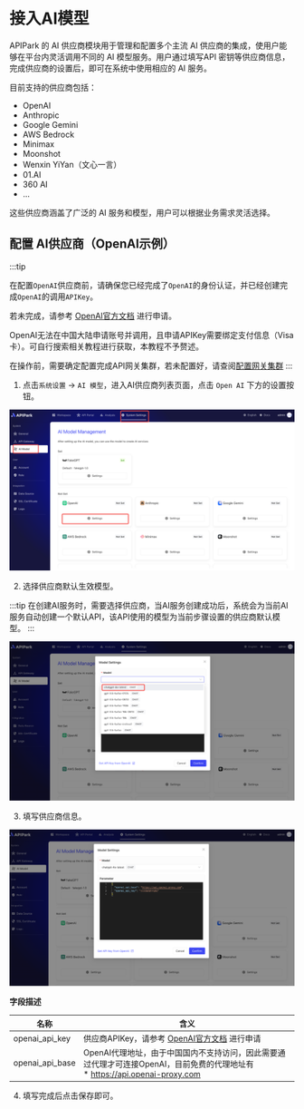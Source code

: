 # 接入AI模型

APIPark 的 AI 供应商模块用于管理和配置多个主流 AI 供应商的集成，使用户能够在平台内灵活调用不同的 AI 模型服务。用户通过填写API 密钥等供应商信息，完成供应商的设置后，即可在系统中使用相应的 AI 服务。

目前支持的供应商包括：

* OpenAI
* Anthropic
* Google Gemini
* AWS Bedrock
* Minimax
* Moonshot
* Wenxin YiYan（文心一言）
* 01.AI
* 360 AI
* ... 

这些供应商涵盖了广泛的 AI 服务和模型，用户可以根据业务需求灵活选择。

## 配置 AI供应商（OpenAI示例）

:::tip

在配置`OpenAI`供应商前，请确保您已经完成了`OpenAI`的身份认证，并已经创建完成`OpenAI`的调用`APIKey`。

若未完成，请参考 [OpenAI官方文档](https://platform.openai.com/account/api-keys) 进行申请。

OpenAI无法在中国大陆申请账号并调用，且申请APIKey需要绑定支付信息（Visa卡）。可自行搜索相关教程进行获取，本教程不予赘述。

在操作前，需要确定配置完成API网关集群，若未配置好，请查阅[配置网关集群](../system_setting/api_gateway_cluster.md)
:::

1. 点击`系统设置` -> `AI 模型`，进入AI供应商列表页面，点击 `Open AI` 下方的设置按钮。

![](images/2024-10-27/27850a9edefbe586c0abe2b4c45f636f0a826914e7fcd741e7f52d4f666639b4.png)  

2. 选择供应商默认生效模型。

:::tip
在创建AI服务时，需要选择供应商，当AI服务创建成功后，系统会为当前AI服务自动创建一个默认API，该API使用的模型为当前步骤设置的供应商默认模型。
:::

![](images/2024-10-27/d3294815b5d9088b1be7ba73b8510c0619c55a0cdbbb11af52cf061a4c3d3dbe.png)  

3. 填写供应商信息。

![](images/2024-10-27/a7b9b5acc1d4d917560002dd349fedece9e26f8aa7c21c7a0de386659f4ae703.png)  

**字段描述**

| 名称            | 含义                                                         |
| --------------- | ------------------------------------------------------------ |
| openai_api_key  | 供应商APIKey，请参考 [OpenAI官方文档](https://platform.openai.com/account/api-keys) 进行申请 |
| openai_api_base | OpenAI代理地址，由于中国国内不支持访问，因此需要通过代理才可连接OpenAI，目前免费的代理地址有<br />* https://api.openai-proxy.com |

4. 填写完成后点击保存即可。
